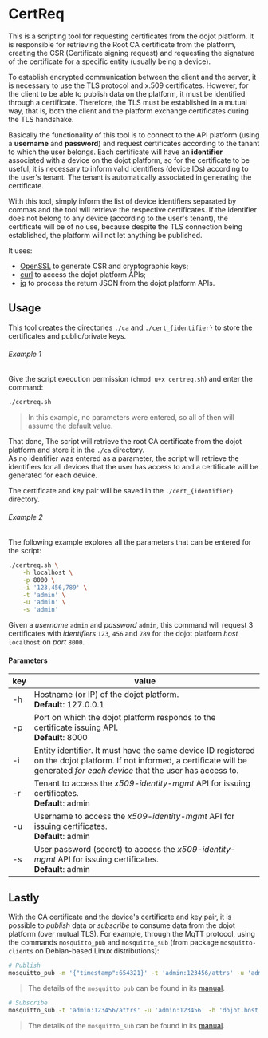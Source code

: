 # CertReq

This is a scripting tool for requesting certificates from the dojot platform. It is responsible for retrieving the Root CA certificate from the platform, creating the CSR (Certificate signing request) and requesting the signature of the certificate for a specific entity (usually being a device).

To establish encrypted communication between the client and the server, it is necessary to use the TLS protocol and x.509 certificates. However, for the client to be able to publish data on the platform, it must be identified through a certificate. Therefore, the TLS must be established in a mutual way, that is, both the client and the platform exchange certificates during the TLS handshake.

Basically the functionality of this tool is to connect to the API platform (using a __username__ and __password__) and request certificates according to the tanant to which the user belongs. Each certificate will have an __identifier__ associated with a device on the dojot platform, so for the certificate to be useful, it is necessary to inform valid identifiers (device IDs) according to the user's tenant. The tenant is automatically associated in generating the certificate.

With this tool, simply inform the list of device identifiers separated by commas and the tool will retrieve the respective certificates. If the identifier does not belong to any device (according to the user's tenant), the certificate will be of no use, because despite the TLS connection being established, the platform will not let anything be published.

It uses:
- [OpenSSL](https://www.openssl.org/) to generate CSR and cryptographic keys;
- [curl](https://curl.haxx.se/) to access the dojot platform APIs;
- [jq](https://stedolan.github.io/jq/) to process the return JSON from the dojot platform APIs.

## Usage

This tool creates the directories `./ca` and `./cert_{identifier}` to store the certificates and public/private keys.

###### Example 1

Give the script execution permission (`chmod u+x certreq.sh`) and enter the command:

~~~bash
./certreq.sh
~~~

> In this example, no parameters were entered, so all of then will assume the default value.

That done, The script will retrieve the root CA certificate from the dojot platform and store it in the `./ca` directory.<br>
As no identifier was entered as a parameter, the script will retrieve the identifiers for all devices that the user has access to and a certificate will be generated for each device.

The certificate and key pair will be saved in the `./cert_{identifier}` directory.

###### Example 2

The following example explores all the parameters that can be entered for the script:

~~~bash
./certreq.sh \
    -h localhost \
    -p 8000 \
    -i '123,456,789' \
    -t 'admin' \
    -u 'admin' \
    -s 'admin'
~~~

Given a _username_ `admin` and _password_ `admin`, this command will request 3 certificates with _identifiers_ `123`, `456` and `789` for the dojot platform _host_ `localhost` on _port_ `8000`.

#### Parameters

key | value
--- | -----
-h  | Hostname (or IP) of the dojot platform.<br>**Default**: 127.0.0.1
-p  | Port on which the dojot platform responds to the certificate issuing API.<br>**Default**: 8000
-i  | Entity identifier. It must have the same device ID registered on the dojot platform. If not informed, a certificate will be generated _for each device_ that the user has access to.
-r  | Tenant  to access the _x509-identity-mgmt_ API for issuing certificates.<br>**Default**: admin
-u  | Username to access the _x509-identity-mgmt_ API for issuing certificates.<br>**Default**: admin
-s  | User password (secret)  to access the _x509-identity-mgmt_ API for issuing certificates.<br>**Default**: admin

## Lastly

With the CA certificate and the device's certificate and key pair, it is possible to _publish_ data or _subscribe_ to consume data from the dojot platform (over mutual TLS). For example, through the MqTT protocol, using the commands `mosquitto_pub` and `mosquitto_sub` (from package `mosquitto-clients` on Debian-based Linux distributions):

~~~bash
# Publish
mosquitto_pub -m '{"timestamp":654321}' -t 'admin:123456/attrs' -u 'admin:123456' -h 'dojot.host.com' -p 8883 --cafile './ca/ca.pem' --cert './cert_123456/cert.pem' --key './cert_123456/private.key' -q 1 -d
~~~
> The details of the `mosquitto_pub` can be found in its [manual](https://mosquitto.org/man/mosquitto_pub-1.html).


~~~bash
# Subscribe
mosquitto_sub -t 'admin:123456/attrs' -u 'admin:123456' -h 'dojot.host.com' -p 8883 --cafile './ca/ca.pem' --cert './cert_123456/cert.pem' --key './cert_123456/private.key' -q 1 -d
~~~
> The details of the `mosquitto_sub` can be found in its [manual](https://mosquitto.org/man/mosquitto_sub-1.html).
